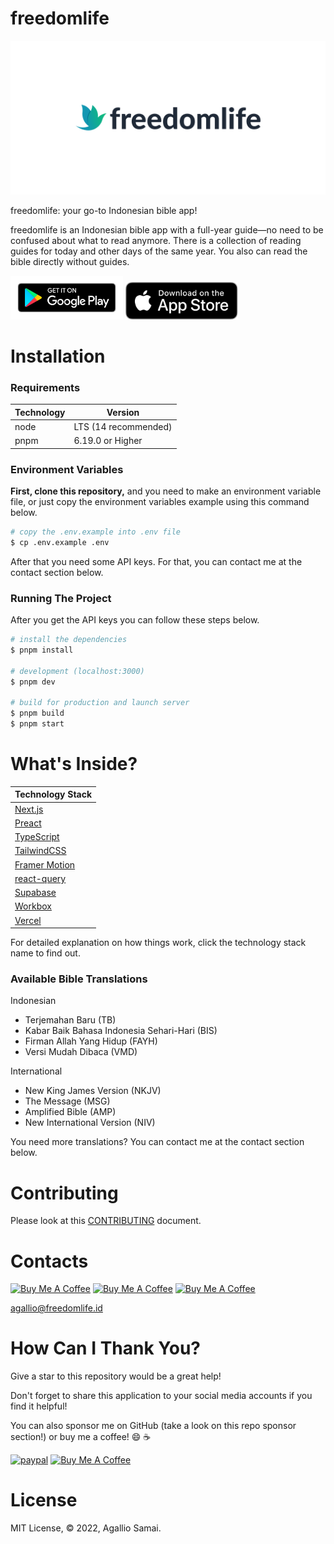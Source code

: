 # freedomlife

[![freedomlife logo](/public/images/og-index.png)](https://freedomlife.id)

freedomlife: your go-to Indonesian bible app!

freedomlife is an Indonesian bible app with a full-year guide—no need to be confused about what to read anymore. There is a collection of reading guides for today and other days of the same year. You also can read the bible directly without guides.

<a href="https://play.google.com/store/apps/details?id=id.freedomlife.app" target="_blank"><img src="/public/images/google-play.svg" alt="Google Play Store Button" width="180"></a>
<a href="https://apps.apple.com/id/app/freedomlife/id1643246287" target="_blank"><img src="/public/images/app-store.svg" alt="Apple App Store Button" width="180"></a>

# Installation

### Requirements

| Technology | Version              |
| ---------- | -------------------- |
| node       | LTS (14 recommended) |
| pnpm       | 6.19.0 or Higher     |

### Environment Variables

**First, clone this repository,** and you need to make an environment variable file, or just copy the environment variables example using this command below.

```bash
# copy the .env.example into .env file
$ cp .env.example .env
```

After that you need some API keys. For that, you can contact me at the contact section below.

### Running The Project

After you get the API keys you can follow these steps below.

```bash
# install the dependencies
$ pnpm install

# development (localhost:3000)
$ pnpm dev

# build for production and launch server
$ pnpm build
$ pnpm start
```

# What's Inside?

| Technology Stack                                           |
| ---------------------------------------------------------- |
| [Next.js](https://nextjs.org/)                             |
| [Preact](https://preactjs.com/)                            |
| [TypeScript](https://www.typescriptlang.org/)              |
| [TailwindCSS](https://tailwindcss.com/)                    |
| [Framer Motion](https://www.framer.com/motion/)            |
| [react-query](https://react-query.tanstack.com/)           |
| [Supabase](https://www.supabase.io/)                       |
| [Workbox](https://developers.google.com/web/tools/workbox) |
| [Vercel](https://vercel.com/)                              |

For detailed explanation on how things work, click the technology stack name to find out.

### Available Bible Translations

Indonesian

- Terjemahan Baru (TB)
- Kabar Baik Bahasa Indonesia Sehari-Hari (BIS)
- Firman Allah Yang Hidup (FAYH)
- Versi Mudah Dibaca (VMD)

International

- New King James Version (NKJV)
- The Message (MSG)
- Amplified Bible (AMP)
- New International Version (NIV)

You need more translations? You can contact me at the contact section below.

# Contributing

Please look at this [CONTRIBUTING](CONTRIBUTING.md) document.

# Contacts

<a href="https://telegram.me/agallio" target="_blank"><img src="https://upload.wikimedia.org/wikipedia/commons/thumb/8/82/Telegram_logo.svg/600px-Telegram_logo.svg.png" alt="Buy Me A Coffee" height="40" width="40"></a> <a href="https://instagram.com/agallio" target="_blank"><img src="https://upload.wikimedia.org/wikipedia/commons/thumb/e/e7/Instagram_logo_2016.svg/768px-Instagram_logo_2016.svg.png" alt="Buy Me A Coffee" height="40" width="40"></a> <a href="https://twitter.com/agalliosamai" target="_blank"><img src="https://cdn3.iconfinder.com/data/icons/social-icons-5/607/Twitterbird.png" alt="Buy Me A Coffee" height="40" width="40"></a>

<agallio@freedomlife.id>

# How Can I Thank You?

Give a star to this repository would be a great help!

Don't forget to share this application to your social media accounts if you find it helpful!

You can also sponsor me on GitHub (take a look on this repo sponsor section!) or buy me a coffee! 😄 ☕️

[![paypal](https://www.paypalobjects.com/en_US/i/btn/btn_donateCC_LG.gif)](https://paypal.me/agallio)
<a href="https://www.buymeacoffee.com/agallio" target="_blank"><img src="https://cdn.buymeacoffee.com/buttons/default-orange.png" alt="Buy Me A Coffee" height="41" width="174"></a>

# License

MIT License, © 2022, Agallio Samai.
